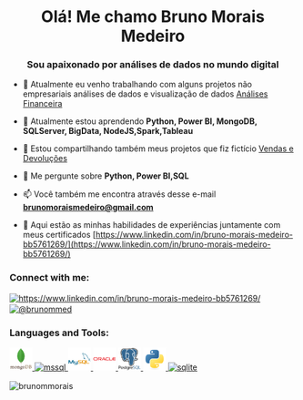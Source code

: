 <h1 align="center">Olá! Me chamo Bruno Morais Medeiro</h1>
<h3 align="center">Sou apaixonado por análises de dados no mundo digital</h3>

- 🔭 Atualmente eu venho trabalhando com alguns projetos não empresariais análises de dados e visualização de dados [Análises Financeira](https://univixedu-my.sharepoint.com/:u:/g/personal/brunomedeiro_aluno_multivix_edu_br/EQXoIs8y7ktCoz7BEhGG_h0BjiC9isyrlZkdDf3nkBg4ag?e=0zcUMa)

- 🌱 Atualmente estou aprendendo **Python, Power BI, MongoDB, SQLServer, BigData, NodeJS,Spark,Tableau**

- 👯 Estou compartilhando também meus projetos que fiz fictício [Vendas e Devoluções](https://univixedu-my.sharepoint.com/:u:/g/personal/brunomedeiro_aluno_multivix_edu_br/EflldcKA6JpNtSGhW3UiNIoBLwRPRJ00qHBfa7Ry_1iuZg?e=S3wBKJ)

- 💬 Me pergunte sobre **Python, Power BI,SQL**

- 📫 Você também me encontra através desse e-mail **brunomoraismedeiro@gmail.com**

- 📄 Aqui estão as minhas habilidades de experiências juntamente com meus certificados [https://www.linkedin.com/in/bruno-morais-medeiro-bb5761269/](https://www.linkedin.com/in/bruno-morais-medeiro-bb5761269/)

<h3 align="left">Connect with me:</h3>
<p align="left">
<a href="https://linkedin.com/in/https://www.linkedin.com/in/bruno-morais-medeiro-bb5761269/" target="blank"><img align="center" src="https://raw.githubusercontent.com/rahuldkjain/github-profile-readme-generator/master/src/images/icons/Social/linked-in-alt.svg" alt="https://www.linkedin.com/in/bruno-morais-medeiro-bb5761269/" height="30" width="40" /></a>
<a href="https://instagram.com/@brunommed" target="blank"><img align="center" src="https://raw.githubusercontent.com/rahuldkjain/github-profile-readme-generator/master/src/images/icons/Social/instagram.svg" alt="@brunommed" height="30" width="40" /></a>
</p>

<h3 align="left">Languages and Tools:</h3>
<p align="left"> <a href="https://www.mongodb.com/" target="_blank" rel="noreferrer"> <img src="https://raw.githubusercontent.com/devicons/devicon/master/icons/mongodb/mongodb-original-wordmark.svg" alt="mongodb" width="40" height="40"/> </a> <a href="https://www.microsoft.com/en-us/sql-server" target="_blank" rel="noreferrer"> <img src="https://www.svgrepo.com/show/303229/microsoft-sql-server-logo.svg" alt="mssql" width="40" height="40"/> </a> <a href="https://www.mysql.com/" target="_blank" rel="noreferrer"> <img src="https://raw.githubusercontent.com/devicons/devicon/master/icons/mysql/mysql-original-wordmark.svg" alt="mysql" width="40" height="40"/> </a> <a href="https://www.oracle.com/" target="_blank" rel="noreferrer"> <img src="https://raw.githubusercontent.com/devicons/devicon/master/icons/oracle/oracle-original.svg" alt="oracle" width="40" height="40"/> </a> <a href="https://www.postgresql.org" target="_blank" rel="noreferrer"> <img src="https://raw.githubusercontent.com/devicons/devicon/master/icons/postgresql/postgresql-original-wordmark.svg" alt="postgresql" width="40" height="40"/> </a> <a href="https://www.python.org" target="_blank" rel="noreferrer"> <img src="https://raw.githubusercontent.com/devicons/devicon/master/icons/python/python-original.svg" alt="python" width="40" height="40"/> </a> <a href="https://www.sqlite.org/" target="_blank" rel="noreferrer"> <img src="https://www.vectorlogo.zone/logos/sqlite/sqlite-icon.svg" alt="sqlite" width="40" height="40"/> </a> </p>

<p><img align="center" src="https://github-readme-stats.vercel.app/api/top-langs?username=brunommorais&show_icons=true&locale=en&layout=compact" alt="brunommorais" /></p>



<!---
- 👋 Hi, I’m @BrunoMMorais
- 👀 I’m interested in ...
- 🌱 I’m currently learning ...
- 💞️ I’m looking to collaborate on ...
- 📫 How to reach me ...


BrunoMMorais/BrunoMMorais is a ✨ special ✨ repository because its `README.md` (this file) appears on your GitHub profile.
You can click the Preview link to take a look at your changes.
--->
